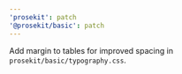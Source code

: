 ```yaml
---
'prosekit': patch
'@prosekit/basic': patch
---
```


Add margin to tables for improved spacing in `prosekit/basic/typography.css`.
